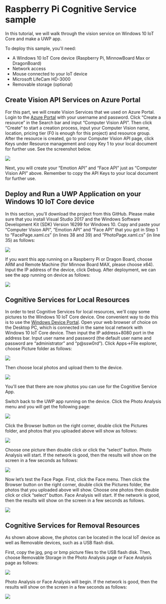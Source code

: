 # Raspberry Pi Cognitive Service sample

In this tutorial, we will walk through the vision service on Windows 10 IoT Core and make a UWP app. 

To deploy this sample, you'll need:
* A Windows 10 IoT Core device (Raspberry Pi, MinnowBoard Max or DragonBoard)
* Network access
* Mouse connected to your IoT device
* Microsoft LifeCam HD-3000
* Removable storage (optional)

## Create Vision API Services on Azure Portal

For this part, we will create Vision Services that we used on Azure Portal. Login to the [Azure Portal](https://portal.azure.com) with your username and password. Click “Create a resource” in the Search bar and input “Computer Vision API”. Then click “Create” to start a creation process, input your Computer Vision name, location, pricing tier (F0 is enough for this project) and resource group. After the resource is created, go to your Computer Vision API page, click Keys under Resource management and copy Key 1 to your local document for further use. See the screenshot below.

<img src="../../../Resources/images/RPiCognitiveService/keys.jpg">


Next, you will create your “Emotion API” and “Face API” just as “Computer Vision API” above. Remember to copy the API Keys to your local document for further use.

## Deploy and Run a UWP Application on your Windows 10 IoT Core device

In this section, you'll download the project from this GitHub. Please make sure that you install Visual Studio 2017 and the Windows Software Development Kit (SDK) Version 16299 for Windows 10. Copy and paste your “Computer Vision API”, “Emotion API” and “Face API” that you got in Step 1 to “FacePage.xaml.cs” (in lines 38 and 39) and “PhotoPage.xaml.cs” (in line 35) as follows:

<img src="../../../Resources/images/RPiCognitiveService/api.jpg">

If you want this app running on a Raspberry Pi or Dragon Board, choose ARM and Remote Machine (for Minnow Board MAX, please choose x64). Input the IP address of the device, click Debug. After deployment, we can see the app running on device as follows:

<img src="../../../Resources/images/RPiCognitiveService/device.jpg">

## Cognitive Services for Local Resources

In order to test Cognitive Services for local resources, we'll copy some pictures to the Windows 10 IoT Core device. One convenient way to do this is to use the [Windows Device Portal](https://docs.microsoft.com/en-us/windows/iot-core/manage-your-device/deviceportal). Open your web browser of choice on the Desktop PC, which is connected in the same local network with Windows 10 IoT Core device. Then input the IP address+8080 port in the address bar. Input user name and password (the default user name and password are “administrator” and “p@ssw0rd”). Click Apps->File explorer, choose Picture folder as follows:

<img src="../../../Resources/images/RPiCognitiveService/file-path.jpg">

Then choose local photos and upload them to the device.

<img src="../../../Resources/images/RPiCognitiveService/upload.jpg">

You'll see that there are now photos you can use for the Cognitive Service App.

Switch back to the UWP app running on the device. Click the Photo Analysis menu and you will get the following page:

<img src="../../../Resources/images/RPiCognitiveService/analysis.jpg">

Click the Browser button on the right corner, double click the Pictures folder, and photos that you uploaded above will show as follows:

<img src="../../../Resources/images/RPiCognitiveService/photos.jpg">

Choose one picture then double click or click the “select” button. Photo Analysis will start. If the network is good, then the results will show on the screen in a few seconds as follows:

<img src="../../../Resources/images/RPiCognitiveService/skateboard.jpg">

Now let’s test the Face Page. First, click the Face menu. Then click the Browser button on the right corner, double click the Pictures folder, the photos that you uploaded above will show. Choose one photos then double click or click “select” button. Face Analysis will start. If the network is good, then the results will show on the screen in a few seconds as follows.

<img src="../../../Resources/images/RPiCognitiveService/family.jpg">

## Cognitive Services for Removal Resources

As shown above above, the photos can be located in the local IoT device as well as Removable devices, such as a USB flash disk. 

First, copy the jpg, png or bmp picture files to the USB flash disk. Then, choose Removable Storage in the Photo Analysis page or Face Analysis page as follows:

<img src="../../../Resources/images/RPiCognitiveService/removable.jpg">

Photo Analysis or Face Analysis will begin. If the network is good, then the results will show on the screen in a few seconds as follows:

<img src="../../../Resources/images/RPiCognitiveService/Screenshot.jpg">
